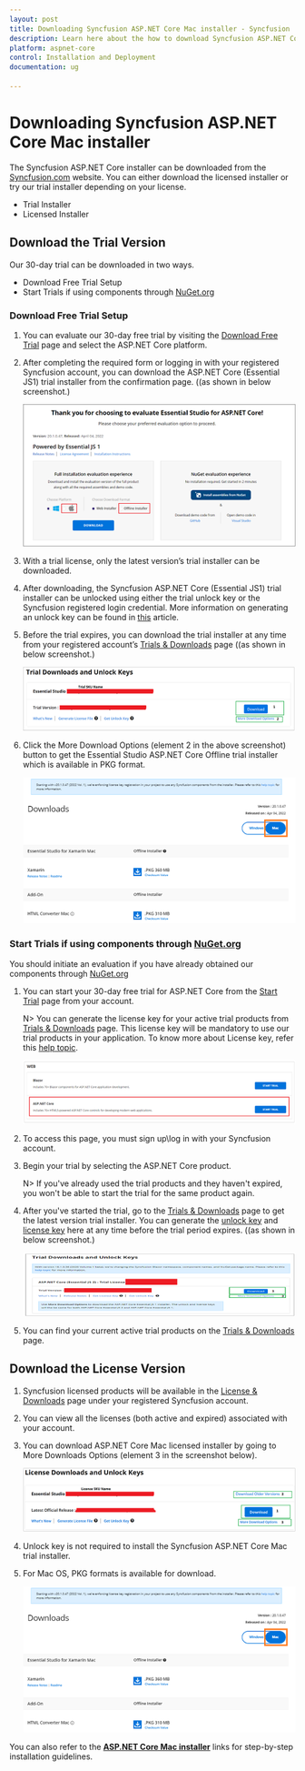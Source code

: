 ```yaml
---
layout: post
title: Downloading Syncfusion ASP.NET Core Mac installer - Syncfusion
description: Learn here about the how to download Syncfusion ASP.NET Core mac installer packages from syncfusion website.
platform: aspnet-core
control: Installation and Deployment
documentation: ug

---
```


# Downloading Syncfusion ASP.NET Core Mac installer

The Syncfusion ASP.NET Core installer can be downloaded from the [Syncfusion.com](https://www.syncfusion.com/aspnet-core-ui-controls) website. You can either download the licensed installer or try our trial installer depending on your license.

   -	Trial Installer
   -	Licensed Installer

## Download the Trial Version

Our 30-day trial can be downloaded in two ways.

   * Download Free Trial Setup
   * Start Trials if using components through [NuGet.org](https://www.nuget.org/packages?q=syncfusion)

### Download Free Trial Setup

1. You can evaluate our 30-day free trial by visiting the [Download Free Trial](https://www.syncfusion.com/downloads) page and select the ASP.NET Core platform.
2. After completing the required form or logging in with your registered Syncfusion account, you can download the ASP.NET Core (Essential JS1) trial installer from the confirmation page. ((as shown in below screenshot.) 
   
   ![Trial and downloads of Syncfusion Essential Studio](images/trial-confirmation.png)
   
3. With a trial license, only the latest version’s trial installer can be downloaded.
4. After downloading, the Syncfusion ASP.NET Core (Essential JS1) trial installer can be unlocked using either the trial unlock key or the Syncfusion registered login credential. More information on generating an unlock key can be found in [this](https://www.syncfusion.com/kb/8069/how-to-generate-unlock-key-for-essentials-studio-products) article.
5. Before the trial expires, you can download the trial installer at any time from your registered account’s [Trials & Downloads](https://www.syncfusion.com/account/manage-trials/downloads) page ((as shown in below screenshot.)
 
    ![Trial and downloads of Syncfusion Essential Studio](images/trial-download.png)

6. Click the More Download Options (element 2 in the above screenshot) button to get the Essential Studio ASP.NET Core Offline trial installer which is available in PKG format.

   ![License and downloads of Syncfusion Essential Studio](images/Mac_Download.PNG)

### Start Trials if using components through [NuGet.org](https://www.nuget.org/packages?q=syncfusion)

You should initiate an evaluation if you have already obtained our components through [NuGet.org](https://www.nuget.org/packages?q=syncfusion)

1. You can start your 30-day free trial for ASP.NET Core from the [Start Trial](https://www.syncfusion.com/account/manage-trials/start-trials) page from your account.

   N> You can generate the license key for your active trial products from [Trials & Downloads](https://www.syncfusion.com/account/manage-trials/downloads) page. This license key will be mandatory to use our trial products in your application. To know more about License key, refer this [help topic](https://help.syncfusion.com/common/essential-studio/licensing/license-key). 
	
   ![Trial and downloads of Syncfusion Essential Studio](images/start-trial-download.png)
   
2. To access this page, you must sign up\log in with your Syncfusion account.
3. Begin your trial by selecting the ASP.NET Core product. 

   N> If you've already used the trial products and they haven't expired, you won't be able to start the trial for the same product again.

4. After you've started the trial, go to the [Trials & Downloads](https://www.syncfusion.com/account/manage-trials/downloads) page to get the latest version trial installer. You can generate the [unlock key](https://www.syncfusion.com/kb/8069/how-to-generate-unlock-key-for-essentials-studio-products) and [license key](https://help.syncfusion.com/aspnet-core/licensing/generating-license-keys) here at any time before the trial period expires. ((as shown in below screenshot.)

   ![License and downloads of Syncfusion Essential Studio](images/start-trial-download-installer.png)

5. You can find your current active trial products on the [Trials & Downloads](https://www.syncfusion.com/account/manage-trials/downloads) page.
   

## Download the License Version

1. Syncfusion licensed products will be available in the [License & Downloads](https://www.syncfusion.com/account/downloads) page under your registered Syncfusion account.
2. You can view all the licenses (both active and expired) associated with your account.
3. You can download ASP.NET Core Mac licensed installer by going to More Downloads Options (element 3 in the screenshot below).

   ![License and downloads of Syncfusion Essential Studio](images/license-download.png)
   
4. Unlock key is not required to install the Syncfusion ASP.NET Core Mac trial installer.   
5. For Mac OS, PKG formats is available for download.
   
   ![License and downloads of Syncfusion Essential Studio](images/Mac_Download.PNG)
	

You can also refer to the [**ASP.NET Core Mac installer**](https://help.syncfusion.com/aspnet-core/installation-and-upgrade/install-using-the-web-installer) links for step-by-step installation guidelines.	
